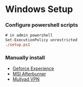 # Windows Setup

### Configure powershell scripts

```ps
# in admin powershell
Set-ExecutionPolicy unrestricted
./setup.ps1
```

### Manually install

- [Geforce Experience](https://www.nvidia.com/en-us/geforce/geforce-experience/download/)
- [MSI Afterburner](https://www.msi.com/Landing/afterburner/graphics-cards)
- [Mullvad VPN](https://mullvad.net/en/download/vpn/windows)
